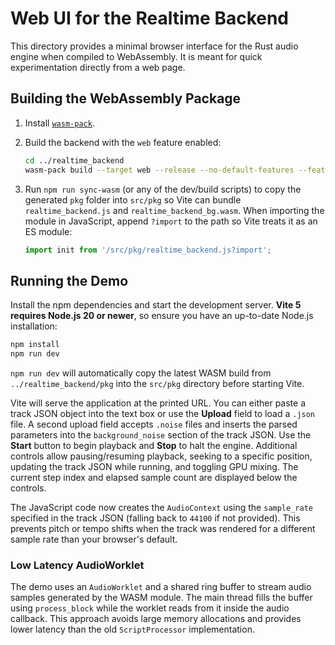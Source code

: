 # Web UI for the Realtime Backend

This directory provides a minimal browser interface for the Rust audio engine
when compiled to WebAssembly. It is meant for quick experimentation directly
from a web page.

## Building the WebAssembly Package

1. Install [`wasm-pack`](https://rustwasm.github.io/wasm-pack/installer/).
2. Build the backend with the `web` feature enabled:
   ```bash
   cd ../realtime_backend
   wasm-pack build --target web --release --no-default-features --features web
   ```
3. Run `npm run sync-wasm` (or any of the dev/build scripts) to copy the
   generated `pkg` folder into `src/pkg` so Vite can bundle
   `realtime_backend.js` and `realtime_backend_bg.wasm`.
   When importing the module in JavaScript, append `?import` to the path
   so Vite treats it as an ES module:

   ```javascript
   import init from '/src/pkg/realtime_backend.js?import';
   ```

## Running the Demo

Install the npm dependencies and start the development server. **Vite 5 requires Node.js 20 or newer**, so ensure you have an up-to-date Node.js installation:

```bash
npm install
npm run dev
```

`npm run dev` will automatically copy the latest WASM build from
`../realtime_backend/pkg` into the `src/pkg` directory before starting Vite.

Vite will serve the application at the printed URL. You can either paste a track
JSON object into the text box or use the **Upload** field to load a `.json`
file. A second upload field accepts `.noise` files and inserts the parsed
parameters into the `background_noise` section of the track JSON.
Use the **Start** button to begin playback and **Stop** to halt the engine.
Additional controls allow pausing/resuming playback, seeking to a specific
position, updating the track JSON while running, and toggling GPU mixing. The
current step index and elapsed sample count are displayed below the controls.

The JavaScript code now creates the `AudioContext` using the `sample_rate`
specified in the track JSON (falling back to `44100` if not provided). This
prevents pitch or tempo shifts when the track was rendered for a different
sample rate than your browser's default.

### Low Latency AudioWorklet

The demo uses an `AudioWorklet` and a shared ring buffer to stream audio samples
generated by the WASM module. The main thread fills the buffer using
`process_block` while the worklet reads from it inside the audio callback. This
approach avoids large memory allocations and provides lower latency than the old
`ScriptProcessor` implementation.
